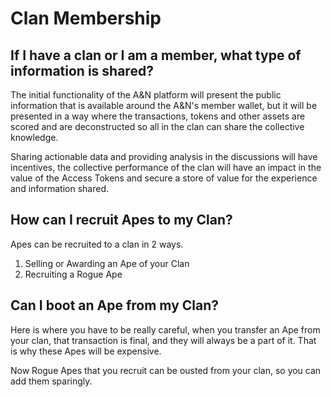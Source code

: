 # Clan Membership

## If I have a clan or I am a member, what type of information is shared?

The initial functionality of the A&N platform will present the public information that is available around the A&N's member wallet, but it will be presented in a way where the transactions, tokens and other assets are scored and are deconstructed so all in the clan can share the collective knowledge. 

Sharing actionable data and providing analysis in the discussions will have incentives, the collective performance of the clan will have an impact in the value of the Access Tokens and secure a store of value for the experience and information shared.

## How can I recruit Apes to my Clan?
Apes can be recruited to a clan in 2 ways.

1. Selling or Awarding an Ape of your Clan
2. Recruiting a Rogue Ape

## Can I boot an Ape from my Clan?
Here is where you have to be really careful, when you transfer an Ape from your clan, that transaction is final, and they will always be a part of it.  That is why these Apes will be expensive. 

Now Rogue Apes that you recruit can be ousted from your clan, so you can add them sparingly.
